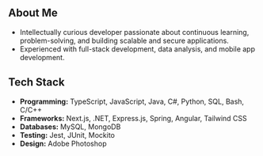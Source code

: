 ## About Me  
- Intellectually curious developer passionate about continuous learning, problem-solving, and building scalable and secure applications. 
- Experienced with full-stack development, data analysis, and mobile app development.

## Tech Stack  
- **Programming:** TypeScript, JavaScript, Java, C#, Python, SQL, Bash, C/C++
- **Frameworks:** Next.js, .NET, Express.js, Spring, Angular, Tailwind CSS
- **Databases:** MySQL, MongoDB
- **Testing:** Jest, JUnit, Mockito
- **Design:** Adobe Photoshop
